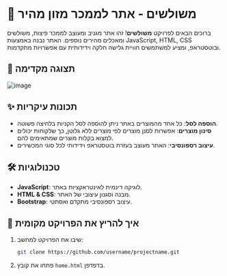 
# 🍕 משולשים - אתר לממכר מזון מהיר

ברוכים הבאים לפרויקט **משולשים**! זהו אתר מגניב ומעוצב לממכר פיצות, משולשים ומאכלים מהירים נוספים. האתר נבנה באמצעות JavaScript, HTML, CSS ובוטסטראפ, ומציע למשתמשים חוויית גלישה חלקה וידידותית עם אפשרויות מתקדמות.

## 📸 תצוגה מקדימה
![image](https://github.com/user-attachments/assets/8e03c531-b7bf-417e-87bd-64ccaf784cd4)

## ✨ תכונות עיקריות
- **הוספה לסל**: כל אחד מהמוצרים באתר ניתן להוספה לסל הקניות בלחיצה פשוטה.
- **סינון מוצרים**: אפשרות לסנן מוצרים לפי מוצרים ללא גלוטן, כך שלקוחות יכולים למצוא בקלות מוצרים שמתאימים להם.
- **עיצוב רספונסיבי**: האתר מעוצב בעזרת בוטסטראפ וידידותי לכל סוגי המכשירים.

## 🛠️ טכנולוגיות
- **JavaScript**: לוגיקה דינמית לאינטראקציות באתר.
- **HTML & CSS**: מבנה וסגנון עיצובי של האתר.
- **Bootstrap**: עיצוב רספונסיבי מתקדם ואסתטי.

## 🚀 איך להריץ את הפרויקט מקומית
1. שיבו את הפרויקט למחשב:
   ```bash
   git clone https://github.com/username/projectname.git
   ```
2. פתחו את קובץ `home.html` בדפדפן.


